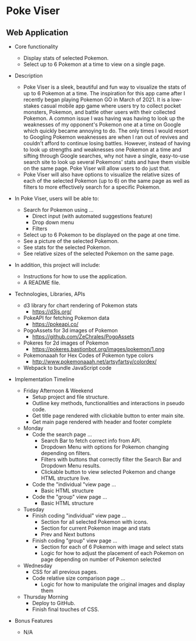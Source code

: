 # Poke Viser
## Web Application

* Core functionality
    - Display stats of selected Pokemon.
    - Select up to 6 Pokemon at a time to view on a single page.

* Description
    - Poke Viser is a sleek, beautiful and fun way to visualize the stats of up to 6 Pokemon at a time. The inspiration for this app came after I recently began playing Pokemon GO in March of 2021. It is a low-stakes casual mobile app game where users try to collect pocket monsters, Pokemon, and battle other users with their collected Pokemon. A common issue I was having was having to look up the weaknesses of my opponent's Pokemon one at a time on Google which quickly became annoying to do. The only times I would resort to Googling Pokemon weaknesses are when I ran out of revives and couldn't afford to continue losing battles. However, instead of having to look up strengths and weaknesses one Pokemon at a time and sifting through Google searches, why not have a single, easy-to-use search site to look up several Pokemons' stats and have them visible on the same page. Poke Viser will allow users to do just that.
    - Poke Viser will also have options to visualize the relative sizes of each of the selected Pokemon (up to 6) on the same page as well as filters to more effectively search for a specific Pokemon.

* In Poke Viser, users will be able to:
    - Search for Pokemon using ...
        - Direct input (with automated suggestions feature)
        - Drop down menu
        - Filters
    - Select up to 6 Pokemon to be displayed on the page at one time.
    - See a picture of the selected Pokemon. 
    - See stats for the selected Pokemon.
    - See relative sizes of the selected Pokemon on the same page.

* In addition, this project will include:
    - Instructions for how to use the application.
    - A README file.

* Technologies, Libraries, APIs
    - d3 library for chart rendering of Pokemon stats
        - https://d3js.org/
    - PokeAPI for fetching Pokemon data
        - https://pokeapi.co/
    - PogoAssets for 3d images of Pokemon
        - https://github.com/ZeChrales/PogoAssets
    - Pokeres for 2d images of Pokemon
        - https://pokeres.bastionbot.org/images/pokemon/1.png
    - Pokemonaaah for Hex Codes of Pokemon type colors
        - http://www.pokemonaaah.net/artsyfartsy/colordex/
    - Webpack to bundle JavaScript code
    

* Implementation Timeline
    - Friday Afternoon & Weekend
        - Setup project and file structure.
        - Outline key methods, functionalities and interactions in pseudo code.
        - Get title page rendered with clickable button to enter main site.
        - Get main page rendered with header and footer complete
    - Monday
        - Code the search page ...
            - Search Bar to fetch correct info from API.
            - Dropdown Menu with options for Pokemon changing depending on filters.
            - Filters with buttons that correctly filter the Search Bar and Dropdown Menu results. 
            - Clickable button to view selected Pokemon and change HTML structure live.
        - Code the "individual "view page ...
            - Basic HTML structure
        - Code the "group" view page ...
            - Basic HTML structure
    - Tuesday
        - Finish coding "individual" view page ...
            - Section for all selected Pokemon with icons.
            - Section for current Pokemon image and stats
            - Prev and Next buttons
        - Finish coding "group" view page ...
            - Section for each of 6 Pokemon with image and select stats
            - Logic for how to adjust the placement of each Pokemon on page depending on number of Pokemon selected
    - Wednesday
        - CSS for all previous pages.
        - Code relative size comparison page ...
            - Logic for how to manipulate the original images and display them
    - Thursday Morning
        - Deploy to GitHub.
        - Finish final touches of CSS.

* Bonus Features
    - N/A
